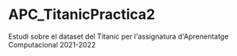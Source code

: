 # APC_TitanicPractica2
Estudi sobre el dataset del Titanic per l'assignatura d'Aprenentatge Computacional 2021-2022
